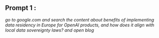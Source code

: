 ## Prompt 1 :

*go to google.com and search the content about benefits of implementing data residency in Europe for OpenAI products, and how does it align with local data sovereignty laws? and open blog*

